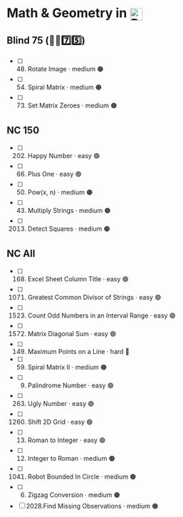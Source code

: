 # Math & Geometry in <img src="https://upload.wikimedia.org/wikipedia/commons/thumb/c/c3/Python-logo-notext.svg/1869px-Python-logo-notext.svg.png" alt="Python Logo" style="height: 1em; width: auto; vertical-align: sub;">

## Blind 75 (🧑‍🦯7️⃣5️⃣)
- [ ] 48. Rotate Image · medium 🟠
- [ ] 54. Spiral Matrix · medium 🟠
- [ ] 73. Set Matrix Zeroes · medium 🟠

## NC 150
- [ ] 202. Happy Number · easy 🟢
- [ ] 66. Plus One · easy 🟢
- [ ] 50. Pow(x, n) · medium 🟠
- [ ] 43. Multiply Strings · medium 🟠
- [ ] 2013. Detect Squares · medium 🟠

## NC All
- [ ] 168. Excel Sheet Column Title · easy 🟢
- [ ] 1071. Greatest Common Divisor of Strings · easy 🟢
- [ ] 1523. Count Odd Numbers in an Interval Range · easy 🟢
- [ ] 1572. Matrix Diagonal Sum · easy 🟢
- [ ] 149. Maximum Points on a Line · hard 🔴
- [ ] 59. Spiral Matrix II · medium 🟠
- [ ] 9. Palindrome Number · easy 🟢
- [ ] 263. Ugly Number · easy 🟢
- [ ] 1260. Shift 2D Grid · easy 🟢
- [ ] 13. Roman to Integer · easy 🟢
- [ ] 12. Integer to Roman · medium 🟠
- [ ] 1041. Robot Bounded In Circle · medium 🟠
- [ ] 6. Zigzag Conversion · medium 🟠
- [ ] 2028.Find Missing Observations · medium 🟠